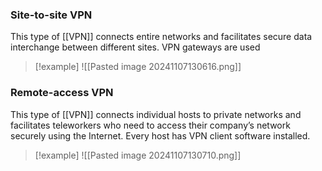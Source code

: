 ### Site-to-site VPN
This type of [[VPN]] connects entire networks and facilitates secure data interchange between different sites. VPN gateways are used

> [!example]
> ![[Pasted image 20241107130616.png]]

### Remote-access VPN

This type of [[VPN]] connects individual hosts to private networks and facilitates teleworkers who need to access their company’s network securely using the Internet. Every host has VPN client software installed.

> [!example]
> ![[Pasted image 20241107130710.png]]


